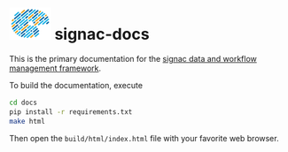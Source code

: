 # <img src="https://raw.githubusercontent.com/glotzerlab/signac-docs/master/docs/source/images/palette-header.png" width="75" height="58"> signac-docs

This is the primary documentation for the [signac data and workflow management framework](https://signac.io).

To build the documentation, execute

```bash
cd docs
pip install -r requirements.txt
make html
```

Then open the `build/html/index.html` file with your favorite web browser.
